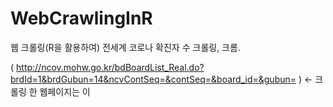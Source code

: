 # WebCrawlingInR
웹 크롤링(R을 활용하여) 전세계 코로나 확진자 수 크롤링, 크롬.


( http://ncov.mohw.go.kr/bdBoardList_Real.do?brdId=1&brdGubun=14&ncvContSeq=&contSeq=&board_id=&gubun= ) <- 크롤링 한 웹페이지는 이
